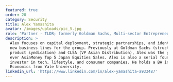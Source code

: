 ```yaml
---
featured: true
order: 20
category: Security
title: Alex Yamashita
avatar: /images/uploads/pic_5.jpg
role: 'Partner - TLDR; formerly Goldman Sachs, Multi-sector Entrepreneur & Investor'
description: >
  Alex focuses on capital deployment, strategic partnerships, and identifying
  new business lines for the group. Previously at Goldman Sachs (structured
  product syndication) and CLSA (VP Asian Distribution), Alex was the youngest
  ever AsiaMoney Top 5 Japan Equities Sales. Alex is also a serial founder &
  investor in tech, lifestyle, and consumer companies. He holds a BA in
  Economics from Yale University.
linkedin_url: 'https://www.linkedin.com/in/alex-yamashita-a933487'
---
```

